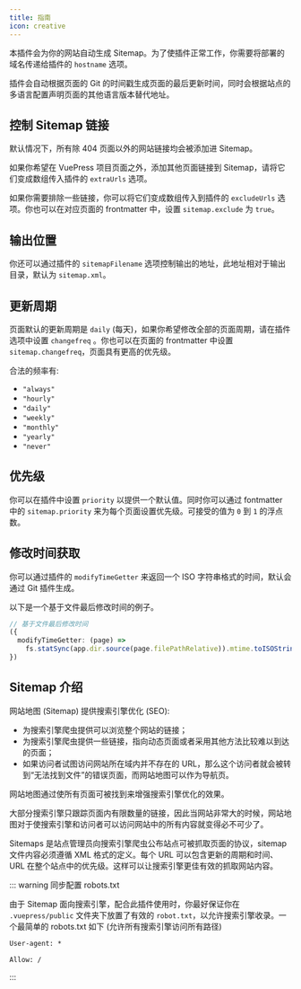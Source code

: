 ```yaml
---
title: 指南
icon: creative
---
```


本插件会为你的网站自动生成 Sitemap。为了使插件正常工作，你需要将部署的域名传递给插件的 `hostname` 选项。

插件会自动根据页面的 Git 的时间戳生成页面的最后更新时间，同时会根据站点的多语言配置声明页面的其他语言版本替代地址。

## 控制 Sitemap 链接

默认情况下，所有除 404 页面以外的网站链接均会被添加进 Sitemap。

如果你希望在 VuePress 项目页面之外，添加其他页面链接到 Sitemap，请将它们变成数组传入插件的 `extraUrls` 选项。

如果你需要排除一些链接，你可以将它们变成数组传入到插件的 `excludeUrls` 选项。你也可以在对应页面的 frontmatter 中，设置 `sitemap.exclude` 为 `true`。

## 输出位置

你还可以通过插件的 `sitemapFilename` 选项控制输出的地址，此地址相对于输出目录，默认为 `sitemap.xml`。

## 更新周期

页面默认的更新周期是 `daily` (每天)，如果你希望修改全部的页面周期，请在插件选项中设置 `changefreq` 。你也可以在页面的 frontmatter 中设置 `sitemap.changefreq`，页面具有更高的优先级。

合法的频率有:

- `"always"`
- `"hourly"`
- `"daily"`
- `"weekly"`
- `"monthly"`
- `"yearly"`
- `"never"`

## 优先级

你可以在插件中设置 `priority` 以提供一个默认值。同时你可以通过 fontmatter 中的 `sitemap.priority` 来为每个页面设置优先级。可接受的值为 `0` 到 `1` 的浮点数。

## 修改时间获取

你可以通过插件的 `modifyTimeGetter` 来返回一个 ISO 字符串格式的时间，默认会通过 Git 插件生成。

以下是一个基于文件最后修改时间的例子。

```ts
// 基于文件最后修改时间
({
  modifyTimeGetter: (page) =>
    fs.statSync(app.dir.source(page.filePathRelative)).mtime.toISOString();
})
```

## Sitemap 介绍

网站地图 (Sitemap) 提供搜索引擎优化 (SEO):

- 为搜索引擎爬虫提供可以浏览整个网站的链接；
- 为搜索引擎爬虫提供一些链接，指向动态页面或者采用其他方法比较难以到达的页面；
- 如果访问者试图访问网站所在域内并不存在的 URL，那么这个访问者就会被转到“无法找到文件”的错误页面，而网站地图可以作为导航页。

网站地图通过使所有页面可被找到来增强搜索引擎优化的效果。

大部分搜索引擎只跟踪页面内有限数量的链接，因此当网站非常大的时候，网站地图对于使搜索引擎和访问者可以访问网站中的所有内容就变得必不可少了。

Sitemaps 是站点管理员向搜索引擎爬虫公布站点可被抓取页面的协议，sitemap 文件内容必须遵循 XML 格式的定义。每个 URL 可以包含更新的周期和时间、URL 在整个站点中的优先级。这样可以让搜索引擎更佳有效的抓取网站内容。

::: warning 同步配置 robots.txt

由于 Sitemap 面向搜索引擎，配合此插件使用时，你最好保证你在 `.vuepress/public` 文件夹下放置了有效的 `robot.txt`，以允许搜索引擎收录。一个最简单的 robots.txt 如下 (允许所有搜索引擎访问所有路径)

```txt
User-agent: *

Allow: /
```

:::
